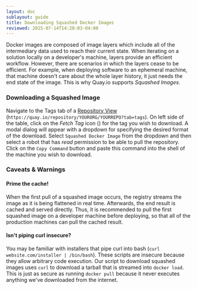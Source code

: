 ```yaml
---
layout: doc
sublayout: guide
title: Downloading Squashed Docker Images
reviewed: 2015-07-14T14:28:03-04:00
---
```


Docker images are composed of image layers which include all of the intermediary data used to reach their current state.
When iterating on a solution locally on a developer's machine, layers provide an efficient workflow.
However, there are scenarios in which the layers cease to be efficient.
For example, when deploying software to an ephemeral machine, that machine doesn't care about the whole layer history, it just needs the end state of the image.
This is why Quay.io supports _Squashed Images_.

### Downloading a Squashed Image

Navigate to the <span class="tab-reference"><i class="tab-icon fa fa-tags"></i>Tags</span> tab of a [Repository View](/guides/repo-view.html) (`https://quay.io/repository/YOURORG/YOURREPO?tab=tags`).
On left side of the table, click on the _Fetch Tag_ icon (<i class="fa fa-download"></i>) for the tag you wish to download.
A modal dialog will appear with a dropdown for specifying the desired format of the download.
Select `Squashed Docker Image` from the dropdown and then select a robot that has _read_ permission to be able to pull the repository.
Click on the `Copy Command` button and paste this command into the shell of the machine you wish to download.


### Caveats & Warnings

#### Prime the cache!

When the first pull of a squashed image occurs, the registry streams the image as it is being flattened in real time.
Afterwards, the end result is cached and served directly.
Thus, it is recommended to pull the first squashed image on a developer machine before deploying, so that all of the production machines can pull the cached result.

#### Isn't piping curl insecure?

You may be familiar with installers that pipe curl into bash (`curl website.com/installer | /bin/bash`).
These scripts are insecure because they allow arbitrary code execution.
Our script to download squashed images uses `curl` to download a tarball that is streamed into `docker load`.
This is just as secure as running `docker pull` because it never executes anything we've downloaded from the internet.
